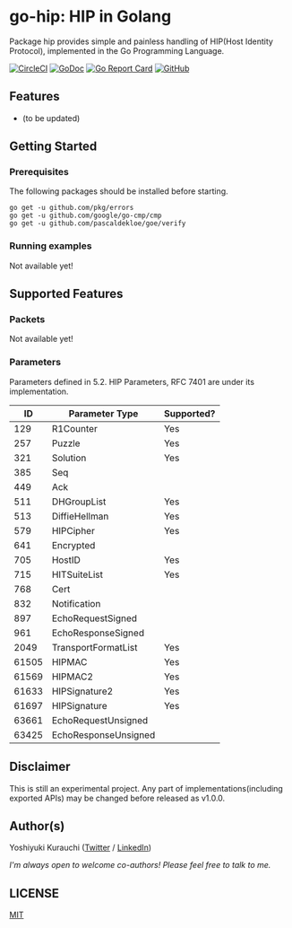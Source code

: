 # go-hip: HIP in Golang

Package hip provides simple and painless handling of HIP(Host Identity Protocol), implemented in the Go Programming Language.

[![CircleCI](https://circleci.com/gh/wmnsk/go-hip.svg?style=svg)](https://circleci.com/gh/wmnsk/go-hip)
[![GoDoc](https://godoc.org/github.com/wmnsk/go-hip?status.svg)](https://godoc.org/github.com/wmnsk/go-hip)
[![Go Report Card](https://goreportcard.com/badge/github.com/wmnsk/go-hip)](https://goreportcard.com/report/github.com/wmnsk/go-hip)
[![GitHub](https://img.shields.io/github/license/mashape/apistatus.svg)](https://github.com/wmnsk/go-hip/blob/master/LICENSE)

## Features

* (to be updated)

## Getting Started

### Prerequisites

The following packages should be installed before starting.

```shell-session
go get -u github.com/pkg/errors
go get -u github.com/google/go-cmp/cmp
go get -u github.com/pascaldekloe/goe/verify
```

### Running examples

Not available yet!

## Supported Features

### Packets

Not available yet!

### Parameters

Parameters defined in 5.2. HIP Parameters, RFC 7401 are under its implementation.

| ID    | Parameter Type       | Supported? |
|-------|----------------------|------------|
| 129   | R1Counter            | Yes        |
| 257   | Puzzle               | Yes        |
| 321   | Solution             | Yes        |
| 385   | Seq                  |            |
| 449   | Ack                  |            |
| 511   | DHGroupList          | Yes        |
| 513   | DiffieHellman        | Yes        |
| 579   | HIPCipher            | Yes        |
| 641   | Encrypted            |            |
| 705   | HostID               | Yes        |
| 715   | HITSuiteList         | Yes        |
| 768   | Cert                 |            |
| 832   | Notification         |            |
| 897   | EchoRequestSigned    |            |
| 961   | EchoResponseSigned   |            |
| 2049  | TransportFormatList  | Yes        |
| 61505 | HIPMAC               | Yes        |
| 61569 | HIPMAC2              | Yes        |
| 61633 | HIPSignature2        | Yes        |
| 61697 | HIPSignature         | Yes        |
| 63661 | EchoRequestUnsigned  |            |
| 63425 | EchoResponseUnsigned |            |

## Disclaimer

This is still an experimental project. Any part of implementations(including exported APIs) may be changed before released as v1.0.0.

## Author(s)

Yoshiyuki Kurauchi ([Twitter](https://twitter.com/wmnskdmms) / [LinkedIn](https://www.linkedin.com/in/yoshiyuki-kurauchi/))

_I'm always open to welcome co-authors! Please feel free to talk to me._

## LICENSE

[MIT](https://github.com/wmnsk/go-hip/blob/master/LICENSE)
